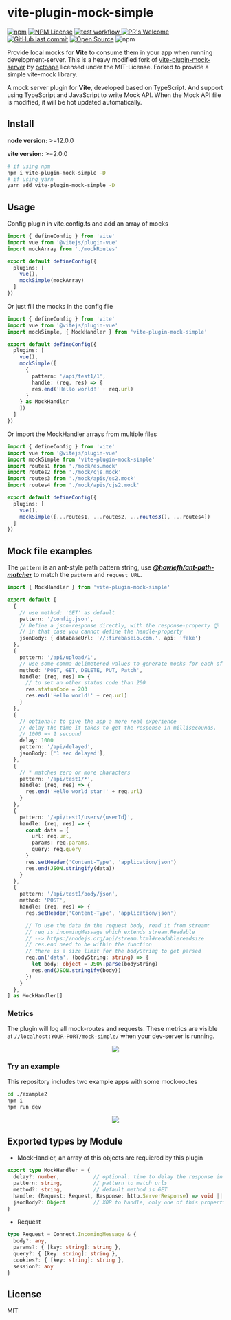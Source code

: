# vite-plugin-mock-simple

[![npm][npm-img]][npm-url]
[![NPM License](https://img.shields.io/npm/l/all-contributors.svg?style=flat)](https://github.com/reinerBa/vite-plugin-mock-simple/blob/primary/LICENSE)
<a href="https://github.com/reinerBa/vite-plugin-mock-simple/actions">
  <img src="https://github.com/reinerBa/vite-plugin-mock-simple/actions/workflows/compileAndRuntime.yml/badge.svg" alt="test workflow">
</a>
[![PR's Welcome](https://img.shields.io/badge/PRs-welcome-brightgreen.svg?style=flat)](http://makeapullrequest.com)  
[![GitHub last commit](https://img.shields.io/github/last-commit/reinerBa/vite-plugin-mock-simple.svg?style=flat)]()
[![Open Source](https://badges.frapsoft.com/os/v1/open-source.svg?v=103)](https://opensource.org/)
<img alt="npm" src="https://img.shields.io/npm/dt/vite-plugin-mock-simple?style=flat-square">


Provide local mocks for **Vite** to consume them in your app when running development-server.
This is a heavy modified fork of [vite-plugin-mock-server](https://github.com/enjoycoding/vite-plugin-mock-server) by [octoape](https://github.com/octoape) licensed under the MIT-License. Forked to provide a simple vite-mock library.

A mock server plugin for **Vite**, developed based on TypeScript. 
And support using TypeScript and JavaScript to write Mock API. When the Mock API file 
is modified, it will be hot updated automatically. 

## Install

**node version:** >=12.0.0

**vite version:** >=2.0.0

```bash
# if using npm
npm i vite-plugin-mock-simple -D
# if using yarn
yarn add vite-plugin-mock-simple -D
```

## Usage

Config plugin in vite.config.ts and add an array of mocks

```ts
import { defineConfig } from 'vite'
import vue from '@vitejs/plugin-vue'
import mockArray from './mockRoutes'

export default defineConfig({
  plugins: [
    vue(),
    mockSimple(mockArray)
  ]
})
```

Or just fill the mocks in the config file
```ts
import { defineConfig } from 'vite'
import vue from '@vitejs/plugin-vue'
import mockSimple, { MockHandler } from 'vite-plugin-mock-simple'

export default defineConfig({
  plugins: [
    vue(),
    mockSimple([
      {
        pattern: '/api/test1/1',
        handle: (req, res) => {
        res.end('Hello world!' + req.url)
      }
    } as MockHandler
    ])
  ]
})
```

Or import the MockHandler arrays from multiple files
```ts
import { defineConfig } from 'vite'
import vue from '@vitejs/plugin-vue'
import mockSimple from 'vite-plugin-mock-simple'
import routes1 from './mock/es.mock'
import routes2 from './mock/cjs.mock'
import routes3 from './mock/apis/es2.mock'
import routes4 from './mock/apis/cjs2.mock'

export default defineConfig({
  plugins: [
    vue(),
    mockSimple([...routes1, ...routes2, ...routes3(), ...routes4])
  ]
})

```

## Mock file examples

The `pattern` is an ant-style path pattern string, 
use ***[@howiefh/ant-path-matcher](https://www.npmjs.com/package/@howiefh/ant-path-matcher)*** 
to match the `pattern` and `request URL`.

```ts
import { MockHandler } from 'vite-plugin-mock-simple'

export default [
  {
    // use method: 'GET' as default
    pattern: '/config.json',
    // Define a json-response directly, with the response-property 👌
    // in that case you cannot define the handle-property
    jsonBody: { databaseUrl: '//:firebaseio.com.', api: 'fake'}
  },
  {
    pattern: '/api/upload/1',
    // use some comma-delimetered values to generate mocks for each of these
    method: 'POST, GET, DELETE, PUT, Patch', 
    handle: (req, res) => {
      // to set an other status code than 200
      res.statusCode = 203 
      res.end('Hello world!' + req.url)
    }
  },
  {
    // optional: to give the app a more real experience
    // delay the time it takes to get the response in millisecounds.
    // 1000 => 1 secound
    delay: 1000
    pattern: '/api/delayed',
    jsonBody: ['1 sec delayed'],
  },
  {
    // * matches zero or more characters
    pattern: '/api/test1/*',
    handle: (req, res) => {
      res.end('Hello world star!' + req.url)
    }
  },
  {
    pattern: '/api/test1/users/{userId}',
    handle: (req, res) => {
      const data = {
        url: req.url,
        params: req.params,
        query: req.query
      }
      res.setHeader('Content-Type', 'application/json')
      res.end(JSON.stringify(data))
    }
  },
  {
    pattern: '/api/test1/body/json',
    method: 'POST',
    handle: (req, res) => {
      res.setHeader('Content-Type', 'application/json')

      // To use the data in the request body, read it from stream:
      // req is incomingMessage which extends stream.Readable 
      // --> https://nodejs.org/api/stream.html#readablereadsize
      // res.end need to be within the function
      // there is a size limit for the bodyString to get parsed 
      req.on('data', (bodyString: string) => { 
        let body: object = JSON.parse(bodyString)
        res.end(JSON.stringify(body))
      })
    }
  },
] as MockHandler[]
```

### Metrics

The plugin will log all mock-routes and requests. These metrics are visible at `//localhost:YOUR-PORT/mock-simple/` when your dev-server is running.

<p align="center">
  <img src="example2/mock-simple_screenshot.png" />
</p>

### Try an example

This repository includes two example apps with some mock-routes
```bash
cd ./example2
npm i
npm run dev
```

<p align="center">
  <img src="example2/example2_screenshot.png" />
</p>

## Exported types by Module

- MockHandler, an array of this objects are requiered by this plugin

```ts
export type MockHandler = {
  delay?: number,           // optional: time to delay the response in millisecounds
  pattern: string,          // pattern to match urls
  method?: string,          // default method is GET
  handle: (Request: Request, Response: http.ServerResponse) => void || response: Object
  jsonBody?: Object         // XOR to handle, only one of this properties can be defined per handler. A JS-Object that will be returned in json as response body
}
```

- Request
  
```ts
type Request = Connect.IncomingMessage & { 
  body?: any, 
  params?: { [key: string]: string }, 
  query?: { [key: string]: string },
  cookies?: { [key: string]: string },
  session?: any
}
```

## License

MIT

[npm-img]: https://img.shields.io/npm/v/vite-plugin-mock-simple.svg
[npm-url]: https://npmjs.com/package/vite-plugin-mock-simple
[Vite]: https://vitejs.dev
